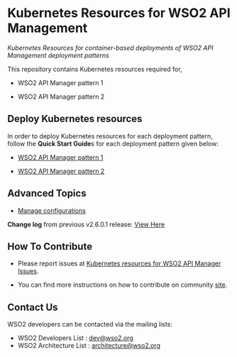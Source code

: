 # Kubernetes Resources for WSO2 API Management
*Kubernetes Resources for container-based deployments of WSO2 API Management deployment patterns*

This repository contains Kubernetes resources required for,

* WSO2 API Manager pattern 1

* WSO2 API Manager pattern 2

## Deploy Kubernetes resources

In order to deploy Kubernetes resources for each deployment pattern, follow the **Quick Start Guide**s for each deployment pattern
given below:

* [WSO2 API Manager pattern 1](pattern-1/README.md)

* [WSO2 API Manager pattern 2](pattern-2/README.md)

## Advanced Topics

* [Manage configurations](ManageConfigurations.md)

**Change log** from previous v2.6.0.1 release: [View Here](CHANGELOG.md)

## How To Contribute

* Please report issues at [Kubernetes resources for WSO2 API Manager Issues](https://github.com/wso2/kubernetes-apim/issues).

* You can find more instructions on how to contribute on community [site](http://wso2.com/community).

## Contact Us

WSO2 developers can be contacted via the mailing lists:

* WSO2 Developers List : dev@wso2.org
* WSO2 Architecture List : architecture@wso2.org